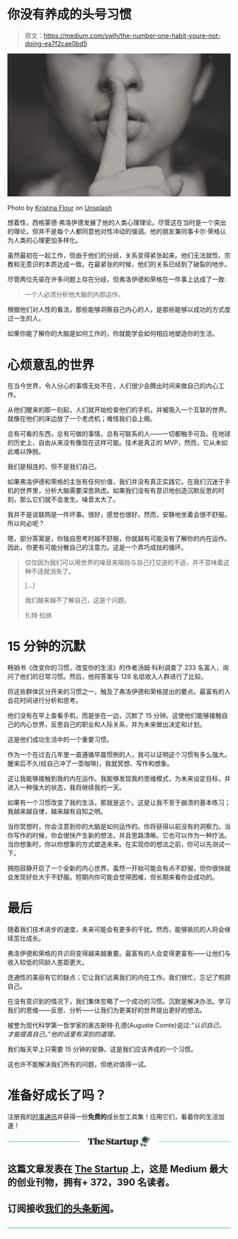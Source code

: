 # 你没有养成的头号习惯

> 原文：<https://medium.com/swlh/the-number-one-habit-youre-not-doing-ea7f2cae0bd5>

![](img/72def74d107bfb9d29b978daca38690b.png)

Photo by [Kristina Flour](https://unsplash.com/photos/BcjdbyKWquw?utm_source=unsplash&utm_medium=referral&utm_content=creditCopyText) on [Unsplash](https://unsplash.com/search/photos/silence?utm_source=unsplash&utm_medium=referral&utm_content=creditCopyText)

想着性，西格蒙德·弗洛伊德发展了他的人类心理理论。尽管这在当时是一个突出的理论，但并不是每个人都同意他对性冲动的强调。他的朋友兼同事卡尔·荣格认为人类的心理更加多样化。

虽然最初在一起工作，但由于他们的分歧，关系变得紧张起来。他们无法就性、宗教和无意识的本质达成一致。在最紧张的时候，他们的关系已经到了破裂的地步。

尽管两位先驱在许多问题上存在分歧，但弗洛伊德和荣格在一件事上达成了一致:

> 一个人必须分析他大脑的内部运作。

根据他们对人性的看法，那些能够洞察自己内心的人，是那些能够以成功的方式度过一生的人。

如果你能了解你的大脑是如何工作的，你就能学会如何相应地塑造你的生活。

# 心烦意乱的世界

在当今世界，令人分心的事情无处不在，人们很少会腾出时间来做自己的内心工作。

从他们醒来的那一刻起，人们就开始检查他们的手机，并被吸入一个互联的世界。就像在他们的床边放了一个老虎机；难怪我们会上瘾。

总有可看的东西，总有可做的事情，总有可联系的人——一切都触手可及。在地球的历史上，自由从来没有像现在这样可能。技术是真正的 MVP，然而，它从未如此难以挣脱。

我们是相连的，但不是我们自己。

如果弗洛伊德和荣格的主张有任何价值，我们并没有真正实践它。在我们沉迷于手机的世界里，分析大脑需要深思熟虑。如果我们没有有意识地创造沉默反思的时刻，那么它们就不会发生。噪音太大了。

我并不是说联网是一件坏事。很好，感觉也很好。然而，安静地坐着会很不舒服。所以何必呢？

嗯，部分答案是，你独自思考时越不舒服，你就越有可能没有了解你的内在运作。因此，你更有可能分散自己的注意力。这是一个弄巧成拙的循环。

> 仅仅因为我们可以用世界的噪音来阻挡与自己打交道的不适，并不意味着这种不适就消失了。
> 
> […]
> 
> 我们越来越不了解自己，这是个问题。
> 
> 扎特·拉纳

# 15 分钟的沉默

畅销书《改变你的习惯，改变你的生活》的作者汤姆·科利调查了 233 名富人，询问了他们的日常习惯。然后，他将答案与 128 名低收入人群进行了比较。

将这些群体区分开来的习惯之一，触及了弗洛伊德和荣格提出的要点。最富有的人会花时间进行分析和思考。

他们没有在早上查看手机，而是坐在一边，沉默了 15 分钟。这使他们能够接触自己的内心世界，反思自己的职业和人际关系，并为未来做出决定和计划。

这是他们成功生活中的一个重要习惯。

作为一个在过去几年里一直遵循早晨惯例的人，我可以证明这个习惯有多么强大。醒来后不久(给自己冲了一壶咖啡)，我就冥想、写作和想象。

这让我能够接触到我的内在运作。我能够发现我的思维模式，为未来设定目标，并进入一种强大的状态，我将继续我的一天。

如果有一个习惯改变了我的生活，那就是这个。这是让我不至于崩溃的基本练习；我越来越自律，越来越有自知之明。

当你冥想时，你会注意到你的大脑是如何运作的。你将获得以前没有的洞察力。当你写作的时候，你会很快产生新的想法，并且思路清晰。它也可以作为一种疗法。当你想象时，你以你想象的方式塑造未来。在实现你的想法之前，你可以先测试一下。

拥抱寂静开启了一个全新的内心世界。虽然一开始可能会有点不舒服，但你很快就会发现好处大于不舒服。短期内你可能会觉得困难，但长期来看你会成功的。

# 最后

随着我们技术进步的速度，未来可能会有更多的干扰。然而，能够抵抗的人将会继续茁壮成长。

弗洛伊德和荣格的共识将变得越来越重要。最富有的人会变得更富有——让他们与收入较低的同龄人差距更大。

连通性的美丽有它的缺点；它让我们远离我们的内在工作。我们很忙，忘记了照顾自己。

在没有意识到的情况下，我们集体忽略了一个成功的习惯。沉默是解决办法。学习我们的思维——反思、分析——让我们为更美好的世界提出更好的想法。

被誉为现代科学第一哲学家的奥古斯特·孔德(Auguste Comte)说过:*“认识自己，才能提高自己。”他的话里有深刻的道理。*

我们每天早上只需要 15 分钟的安静。这是我们应该养成的一个习惯。

这也许不能解决我们所有的问题，但绝对值得一试。

# 准备好成长了吗？

注册我的[时事通讯](http://eepurl.com/dAtfdv)并获得一份**免费的**成长型工具集！应用它们，看着你的生活加速！

[![](img/308a8d84fb9b2fab43d66c117fcc4bb4.png)](https://medium.com/swlh)

## 这篇文章发表在 [The Startup](https://medium.com/swlh) 上，这是 Medium 最大的创业刊物，拥有+ 372，390 名读者。

## 订阅接收[我们的头条新闻](http://growthsupply.com/the-startup-newsletter/)。

[![](img/b0164736ea17a63403e660de5dedf91a.png)](https://medium.com/swlh)